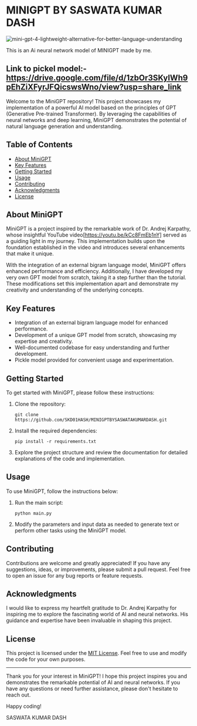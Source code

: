 # MINIGPT BY SASWATA KUMAR DASH
![mini-gpt-4-lightweight-alternative-for-better-language-understanding](https://github.com/SKD01HASH/MINIGPTBYSASWATAKUMARDASH/assets/94286342/649de60b-36b0-4fc3-b572-707f4415f098)


This is an Ai neural network model of MINIGPT made by me.
## Link to pickel model:- https://drive.google.com/file/d/1zbOr3SKyIWh9pEhZiXFyrJFQicswsWno/view?usp=share_link

Welcome to the MiniGPT repository! This project showcases my implementation of a powerful AI model based on the principles of GPT (Generative Pre-trained Transformer). By leveraging the capabilities of neural networks and deep learning, MiniGPT demonstrates the potential of natural language generation and understanding.

## Table of Contents

- [About MiniGPT](#about-minigpt)
- [Key Features](#key-features)
- [Getting Started](#getting-started)
- [Usage](#usage)
- [Contributing](#contributing)
- [Acknowledgments](#acknowledgments)
- [License](#license)

## About MiniGPT

MiniGPT is a project inspired by the remarkable work of Dr. Andrej Karpathy, whose insightful YouTube video[https://youtu.be/kCc8FmEb1nY] served as a guiding light in my journey. This implementation builds upon the foundation established in the video and introduces several enhancements that make it unique.

With the integration of an external bigram language model, MiniGPT offers enhanced performance and efficiency. Additionally, I have developed my very own GPT model from scratch, taking it a step further than the tutorial. These modifications set this implementation apart and demonstrate my creativity and understanding of the underlying concepts.

## Key Features

- Integration of an external bigram language model for enhanced performance.
- Development of a unique GPT model from scratch, showcasing my expertise and creativity.
- Well-documented codebase for easy understanding and further development.
- Pickle model provided for convenient usage and experimentation.

## Getting Started

To get started with MiniGPT, please follow these instructions:

1. Clone the repository:
   ```
   git clone https://github.com/SKD01HASH/MINIGPTBYSASWATAKUMARDASH.git
   ```

2. Install the required dependencies:
   ```
   pip install -r requirements.txt
   ```

3. Explore the project structure and review the documentation for detailed explanations of the code and implementation.

## Usage

To use MiniGPT, follow the instructions below:

1. Run the main script:
   ```
   python main.py
   ```

2. Modify the parameters and input data as needed to generate text or perform other tasks using the MiniGPT model.

## Contributing

Contributions are welcome and greatly appreciated! If you have any suggestions, ideas, or improvements, please submit a pull request. Feel free to open an issue for any bug reports or feature requests.

## Acknowledgments

I would like to express my heartfelt gratitude to Dr. Andrej Karpathy for inspiring me to explore the fascinating world of AI and neural networks. His guidance and expertise have been invaluable in shaping this project.

## License

This project is licensed under the [MIT License](LICENSE). Feel free to use and modify the code for your own purposes.

---

Thank you for your interest in MiniGPT! I hope this project inspires you and demonstrates the remarkable potential of AI and neural networks. If you have any questions or need further assistance, please don't hesitate to reach out.

Happy coding!

SASWATA KUMAR DASH
